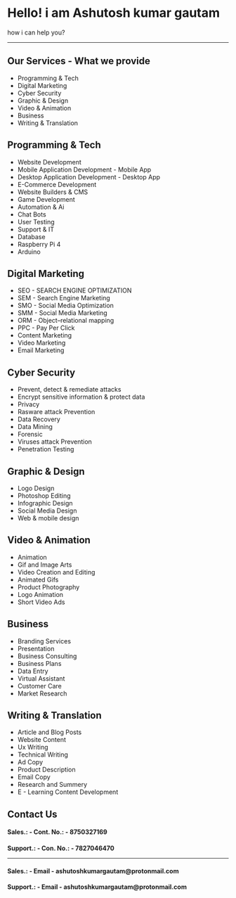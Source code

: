 <html>
<head>
   <head>
  <meta charset="UTF-8">
  <meta name="description" content="Hacking tool,programming languages,">
  <meta name="keywords" content="HTML, CSS, JavaScript contact me - 7217723683">
  <meta name="author" content="Ashutosh Kumar Gautam">
  <meta name="viewport" content="width=device-width, initial-scale=1.0">
 <link rel="stylesheet" href="https://stackpath.bootstrapcdn.com/bootstrap/4.5.2/css/bootstrap.min.css" integrity="sha384-JcKb8q3iqJ61gNV9KGb8thSsNjpSL0n8PARn9HuZOnIxN0hoP+VmmDGMN5t9UJ0Z" crossorigin="anonymous">
</head> 
</head>
<body>
   <h1>Hello! i am Ashutosh kumar gautam </h1>
   <p>how i can help you?</p>
  <hr>
   
<h2> Our Services - What we provide </h2> 
<ul>
   <li>Programming & Tech</li>
<li>Digital Marketing</li>
<li>Cyber Security</li>
<li>Graphic & Design</li>
<li>Video & Animation</li>
<li>Business</li>
<li>Writing & Translation</li>
</ul>

<h2>Programming & Tech</h2>
<ul>
   <li>Website Development</li>
<li>Mobile Application Development  - Mobile App</li>
<li>Desktop Application Development - Desktop App</li>
<li>E-Commerce Development</li>
<li>Website Builders & CMS</li>
<li>Game Development</li>
<li>Automation & Ai</li>
<li>Chat Bots</li>
<li>User Testing</li>
<li>Support & IT</li>
<li>Database</li>
<li>Raspberry Pi 4</li>
<li>Arduino</li>
</ul>

<h2>Digital Marketing</h2>
<ul>
<li>SEO - SEARCH ENGINE OPTIMIZATION</li>
<li>SEM -  Search Engine Marketing</li>
<li>SMO - Social Media Optimization</li>
<li>SMM - Social Media Marketing</li>
<li>ORM - Object–relational mapping</li>
<li>PPC - Pay Per Click</li>
<li>Content Marketing</li>
<li>Video Marketing</li>
<li>Email Marketing</li>
</ul>

<h2>Cyber Security</h2>
<ul>
<li>Prevent, detect & remediate attacks</li>
<li>Encrypt sensitive information & protect data</li>
<li>Privacy</li>
<li>Rasware attack Prevention</li> 
<li>Data Recovery </li>
<li>Data Mining </li>
<li>Forensic </li>
<li>Viruses attack Prevention</li>
<li>Penetration Testing</li> 
</ul>

<h2>Graphic & Design</h2>
<ul>
<li>Logo Design</li>
<li>Photoshop Editing</li>
<li>Infographic Design</li>
<li>Social Media Design</li>
<li>Web & mobile design</li>
</ul>

<h2>Video & Animation</h2>
<ul>
<li>Animation </li>
<li>Gif and Image Arts</li>
<li>Video Creation and Editing</li> 
<li>Animated Gifs</li>
<li>Product Photography</li>
<li>Logo Animation</li>
<li>Short Video Ads</li>
</ul>

<h2>Business</h2>
<ul>
<li>Branding Services</li>
<li>Presentation</li>
<li>Business Consulting</li>
<li>Business Plans</li>
<li>Data Entry</li>
<li>Virtual Assistant</li>
<li>Customer Care</li>
<li>Market Research</li>
</ul>


<h2>Writing & Translation</h2>
<ul>
<li>Article and Blog Posts</li>
<li>Website Content</li>
<li>Ux Writing</li>
<li>Technical Writing</li>
<li>Ad Copy</li>
<li>Product Description</li>
<li>Email Copy</li>
<li>Research and Summery</li>
<li>E - Learning Content Development</li>
</ul>
 
<h2>Contact Us</h2>
<h4><b>Sales.: - Cont. No.: - 8750327169<b>
<h4><b>Support.: - Con. No.: - 7827046470<b>
<hr>
<h4><b>Sales.: - Email - ashutoshkumargautam@protonmail.com<b>
<h4><b>Support.: - Email - ashutoshkumargautam@protonmail.com<b>


</body>
</html>
